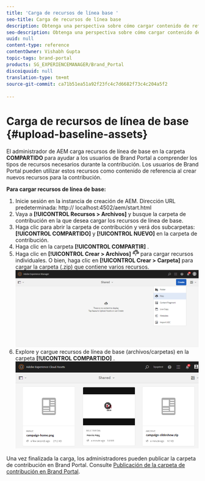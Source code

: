 ```yaml
---
title: 'Carga de recursos de línea base '
seo-title: Carga de recursos de línea base
description: Obtenga una perspectiva sobre cómo cargar contenido de referencia (recursos de línea de base) en una carpeta de contribución en Brand Portal.
seo-description: Obtenga una perspectiva sobre cómo cargar contenido de referencia (recursos de línea de base) en una carpeta de contribución en Brand Portal.
uuid: null
content-type: reference
contentOwner: Vishabh Gupta
topic-tags: brand-portal
products: SG_EXPERIENCEMANAGER/Brand_Portal
discoiquuid: null
translation-type: tm+mt
source-git-commit: ca71b51ea51a92f23fc4c7d6682f73c4c204a5f2

---
```



# Carga de recursos de línea de base {#upload-baseline-assets}

El administrador de AEM carga recursos de línea de base en la carpeta **COMPARTIDO** para ayudar a los usuarios de Brand Portal a comprender los tipos de recursos necesarios durante la contribución. Los usuarios de Brand Portal pueden utilizar estos recursos como contenido de referencia al crear nuevos recursos para la contribución.

**Para cargar recursos de línea de base:**

1. Inicie sesión en la instancia de creación de AEM.
Dirección URL predeterminada: http:// localhost:4502/aem/start.html
1. Vaya a **[!UICONTROL Recursos > Archivos]** y busque la carpeta de contribución en la que desea cargar los recursos de línea de base.
1. Haga clic para abrir la carpeta de contribución y verá dos subcarpetas:**[!UICONTROL COMPARTIDO]** y **[!UICONTROL NUEVO]** en la carpeta de contribución.
1. Haga clic en la carpeta **[!UICONTROL COMPARTIR]** .
1. Haga clic en **[!UICONTROL Crear > Archivos]** ![](assets/upload.png) para cargar recursos individuales.
O bien, haga clic en **[!UICONTROL Crear > Carpeta]** para cargar la carpeta (.zip) que contiene varios recursos.
   ![](assets/upload-baseline-assets1.png)
1. Explore y cargue recursos de línea de base (archivos/carpetas) en la carpeta **[!UICONTROL COMPARTIDO]** .
   ![](assets/upload-baseline-assets2.png)

Una vez finalizada la carga, los administradores pueden publicar la carpeta de contribución en Brand Portal. Consulte [Publicación de la carpeta de contribución en Brand Portal](brand-portal-publish-contribution-folder-to-brand-portal.md).